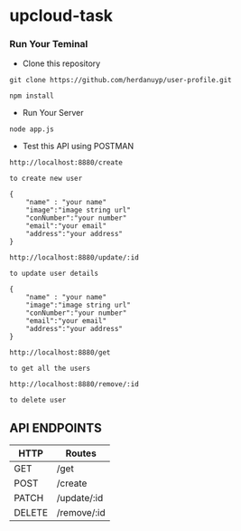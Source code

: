 # upcloud-task

### Run Your Teminal
* Clone this repository

```
git clone https://github.com/herdanuyp/user-profile.git
```

```
npm install
```

* Run Your Server
```
node app.js
```

* Test this API using POSTMAN


```
http://localhost:8880/create

to create new user

{
    "name" : "your name"
    "image":"image string url"
    "conNumber":"your number"
    "email":"your email"
    "address":"your address"
}

```

```
http://localhost:8880/update/:id 

to update user details 

{
    "name" : "your name"
    "image":"image string url"
    "conNumber":"your number"
    "email":"your email"
    "address":"your address"
}
```

```
http://localhost:8880/get

to get all the users
```

```
http://localhost:8880/remove/:id

to delete user
```


## API ENDPOINTS

|HTTP   |Routes   |
|---|---|
|GET   | /get  |   
|POST   | /create  |
|PATCH  | /update/:id   |
|DELETE |  /remove/:id  |
